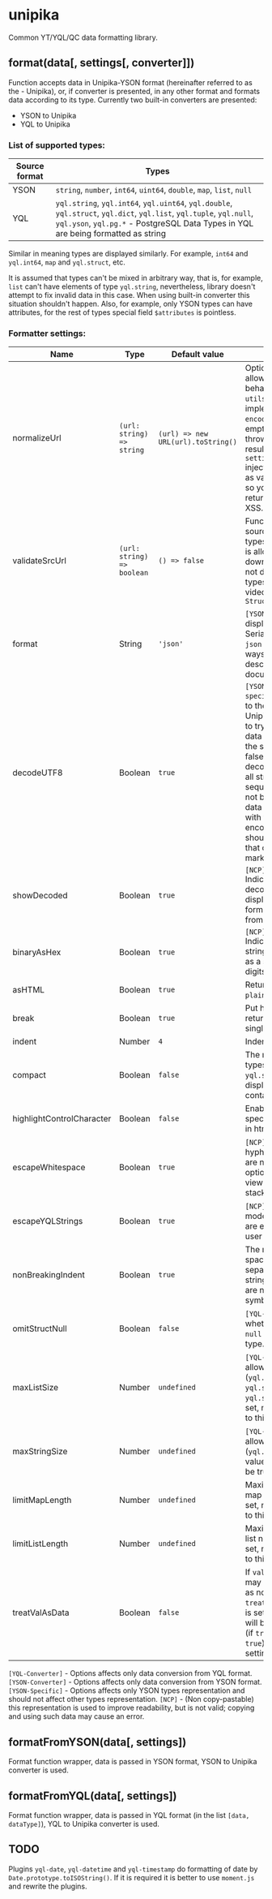 # unipika

Common YT/YQL/QC data formatting library.

## format(data[, settings[, converter]])

Function accepts data in Unipika-YSON format (hereinafter referred to as the - Unipika), or, if converter is presented, in any other format and formats data according to its type. Currently two built-in converters are presented:

- YSON to Unipikа
- YQL to Unipika

### List of supported types:

| Source format | Types                                                                                                                            |
| ------------- | -------------------------------------------------------------------------------------------------------------------------------- |
| YSON          | `string`, `number`, `int64`, `uint64`, `double`, `map`, `list`, `null`                                                           |
| YQL           | `yql.string`, `yql.int64`, `yql.uint64`, `yql.double`, `yql.struct`, `yql.dict`, `yql.list`, `yql.tuple`, `yql.null`, `yql.yson`, `yql.pg.*` - PostgreSQL Data Types in YQL are being formatted as string |

Similar in meaning types are displayed similarly. For example, `int64` and `yql.int64`, `map` and `yql.struct`, etc.

It is assumed that types can't be mixed in arbitrary way, that is, for example, `list` can't have elements of type `yql.string`, nevertheless, library doesn't attempt to fix invalid data in this case. When using built-in converter this situation shouldn't happen. Also, for example, only YSON types can have attributes, for the rest of types special field `$attributes` is pointless.

### Formatter settings:

| Name                      | Type                       | Default value                      | Description                                                                                                                                                                                                                                                                                                                                                                                                                                                                      |
| ------------------------- | -------------------------- | ---------------------------------- | -------------------------------------------------------------------------------------------------------------------------------------------------------------------------------------------------------------------------------------------------------------------------------------------------------------------------------------------------------------------------------------------------------------------------------------------------------------------------------- |
| normalizeUrl              | `(url: string) => string`  | `(url) => new URL(url).toString()` | Optional pararmeter that allows to override default behavior of `utils.normalizeUrl`. Default implementation uses `encodeURI(url)` and returns empty string if the call throws an exception. The result of call `settings.normalizeUrl(url)` injects to DOM tree "as is" as value of `href`-attributes, so you have to sanitize returned value to prevent XSS.                                                                                                                   |
| validateSrcUrl            | `(url: string) => boolean` | `() => false`                      | Function, which accepts source url for `TaggedType` types and returns whether it is allowed to be downloaded. If settings in not defined, `TaggedType` types (images, audio, video) will be formatted as `StructType`                                                                                                                                                                                                                                                            |
| format                    | String                     | `'json'`                           | `[YSON-specific]` Affects displaying YSON types. Serialization to text `yson` or `json` is supported. These ways of representation are described in YT documentation.                                                                                                                                                                                                                                                                                                            |
| decodeUTF8                | Boolean                    | `true`                             | `[YSON-Converter][YSON-specific]` Setting is passed to the converter (YSON to Unipikа). Indicated whether to try decode the data. The data received from YT with the setting { encode_utf8 = false } should not be decoded (also is means that all strings are valid UTF-8 sequences, that is, they are not binary). By default the data from YT is received with the setting { encode_utf8 = true } and should be decoded; strings that cannot be decoded are marked as binary. |
| showDecoded               | Boolean                    | `true`                             | `[NCP][YSON-specific]` Indicates whether the decoded data should be displayed or the data in the form in which it is received from YT.                                                                                                                                                                                                                                                                                                                                           |
| binaryAsHex               | Boolean                    | `true`                             | `[NCP][YSON-specific]` Indicates whether binary strings should be displayed as a sequence of HEX-digits.                                                                                                                                                                                                                                                                                                                                                                         |
| asHTML                    | Boolean                    | `true`                             | Return serialized data in `plain text` or `html`.                                                                                                                                                                                                                                                                                                                                                                                                                                |
| break                     | Boolean                    | `true`                             | Put hyphens and indents or return everything as a single line.                                                                                                                                                                                                                                                                                                                                                                                                                   |
| indent                    | Number                     | `4`                                | Indent size.                                                                                                                                                                                                                                                                                                                                                                                                                                                                     |
| compact                   | Boolean                    | `false`                            | The mode in which complex types like `map`, `list`, `yql.struct` and so on, are displayed more compact if contain only one element.                                                                                                                                                                                                                                                                                                                                              |
| highlightControlCharacter | Boolean                    | `false`                            | Enables highlighting of special control characters in html strings.                                                                                                                                                                                                                                                                                                                                                                                                              |
| escapeWhitespace          | Boolean                    | `true`                             | `[NCP]`The mode in which hyphens and tab characters are not escaped. With this option it is convenient to view formatted data like stack-traces.                                                                                                                                                                                                                                                                                                                                 |
| escapeYQLStrings          | Boolean                    | `true`                             | `[NCP][YQL-Converter]`The mode in which no symbols are escaped at all, so that user can get "raw" data.                                                                                                                                                                                                                                                                                                                                                                          |
| nonBreakingIndent         | Boolean                    | `true`                             | The mode in which indents, spaces in key-value separator, and spaces in string binary representation are nonbreaking ( `&nbsp;` symbol).                                                                                                                                                                                                                                                                                                                                         |
| omitStructNull            | Boolean                    | `false`                            | `[YQL-Converter]` Indicates whether to skip keys with `null` value in `yql.struct` type.                                                                                                                                                                                                                                                                                                                                                                                         |
| maxListSize               | Number                     | `undefined`                        | `[YQL-Converter]` Maximum allowed size of list nodes (`yql.list`, `yql.dict`, `yql.struct`, `yql.tuple`, `yql.stream`). If value > 0 is set, node will be truncated to this value.                                                                                                                                                                                                                                                                                               |
| maxStringSize             | Number                     | `undefined`                        | `[YQL-Converter]` Maximum allowed size of strings (`yql.string`, `yql.utf8`). If value > 0 is set, string will be truncated to this value.                                                                                                                                                                                                                                                                                                                                       |
| limitMapLength            | Number                     | `undefined`                        | Maximum allowed size of all map nodes. If value > 0 is set, node will be truncated to this (value - 1).                                                                                                                                                                                                                                                                                                                                                                          |
| limitListLength           | Number                     | `undefined`                        | Maximum allowed size of all list nodes. If value > 0 is set, node will be truncated to this (value - 1).                                                                                                                                                                                                                                                                                                                                                                         |
| treatValAsData           | Boolean                     | `false`                        | If `val` is among data fields, it may be treated two ways: as normal object key (if `treatValAsData` is not set or is set to `false`) or it's value will be set as overall $value (if `treatValAsData` is set to `true`). In most cases this setting should not be set.                                                                                                                                                                                                                                                                                                                                                                          |

`[YQL-Converter]` - Options affects only data conversion from YQL format.
`[YSON-Converter]` - Options affects only data conversion from YSON format.
`[YSON-Specific]` - Options affects only YSON types representation and should not affect other types representation.
`[NCP]` - (Non copy-pastable) this representation is used to improve readability, but is not valid; copying and using such data may cause an error.

## formatFromYSON(data[, settings])

Format function wrapper, data is passed in YSON format, YSON to Unipika converter is used.

## formatFromYQL(data[, settings])

Format function wrapper, data is passed in YQL format (in the list `[data, dataType]`), YQL to Unipika converter is used.

## TODO

Plugins `yql-date`, `yql-datetime` and `yql-timestamp` do formatting of date by `Date.prototype.toISOString()`.
If it is required it is better to use `moment.js` and rewrite the plugins.
